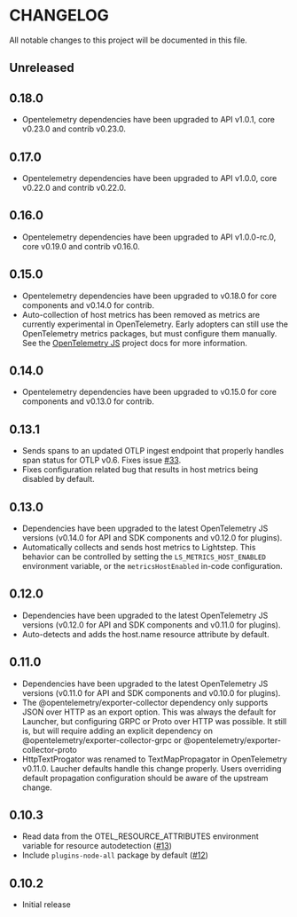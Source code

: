 # CHANGELOG

All notable changes to this project will be documented in this file.

## Unreleased

## 0.18.0

* Opentelemetry dependencies have been upgraded to API v1.0.1, core v0.23.0
  and contrib v0.23.0.

## 0.17.0

* Opentelemetry dependencies have been upgraded to API v1.0.0, core v0.22.0
  and contrib v0.22.0.

## 0.16.0

* Opentelemetry dependencies have been upgraded to API v1.0.0-rc.0, core v0.19.0
  and contrib v0.16.0.

## 0.15.0

* Opentelemetry dependencies have been upgraded to v0.18.0 for core components
  and v0.14.0 for contrib.
* Auto-collection of host metrics has been removed as metrics are currently
  experimental in OpenTelemetry. Early adopters can still use the OpenTelemetry
  metrics packages, but must configure them manually. See the [OpenTelemetry JS](https://github.com/open-telemetry/opentelemetry-js) 
  project docs for more information.

## 0.14.0

* Opentelemetry dependencies have been upgraded to v0.15.0 for core components
  and v0.13.0 for contrib.

## 0.13.1

* Sends spans to an updated OTLP ingest endpoint that properly handles span
  status for OTLP v0.6. Fixes issue [#33](https://github.com/lightstep/otel-launcher-node/issues/33).
* Fixes configuration related bug that results in host metrics being disabled
  by default.

## 0.13.0

* Dependencies have been upgraded to the latest OpenTelemetry JS versions
  (v0.14.0 for API and SDK components and v0.12.0 for plugins).
* Automatically collects and sends host metrics to Lightstep. This behavior can
  be controlled by setting the `LS_METRICS_HOST_ENABLED` environment variable,
  or the `metricsHostEnabled` in-code configuration.

## 0.12.0
* Dependencies have been upgraded to the latest OpenTelemetry JS versions 
  (v0.12.0 for API and SDK components and v0.11.0 for plugins).
* Auto-detects and adds the host.name resource attribute by default.

## 0.11.0

* Dependencies have been upgraded to the latest OpenTelemetry JS versions 
  (v0.11.0 for API and SDK components and v0.10.0 for plugins).
* The @opentelemetry/exporter-collector dependency only supports JSON over
  HTTP as an export option. This was always the default for Launcher, but
  configuring GRPC or Proto over HTTP was possible. It still is, but will 
  require adding an explicit dependency on @opentelemetry/exporter-collector-grpc 
  or @opentelemetry/exporter-collector-proto
* HttpTextProgator was renamed to TextMapPropagator in OpenTelemetry v0.11.0.
  Laucher defaults handle this change properly. Users overriding default
  propagation configuration should be aware of the upstream change.

## 0.10.3

* Read data from the OTEL_RESOURCE_ATTRIBUTES environment variable for resource
  autodetection ([#13](https://github.com/lightstep/otel-launcher-node/pull/13))
* Include `plugins-node-all` package by default ([#12](https://github.com/lightstep/otel-launcher-node/pull/12))

## 0.10.2

* Initial release